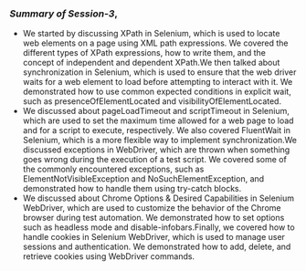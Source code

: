 ### _Summary of Session-3_,
- We started by discussing XPath in Selenium, which is used to locate web elements on a page using XML path expressions. We covered the different types of XPath expressions, how to write them, and the concept of independent and dependent XPath.We then talked about synchronization in Selenium, which is used to ensure that the web driver waits for a web element to load before attempting to interact with it. We demonstrated how to use common expected conditions in explicit wait, such as presenceOfElementLocated and visibilityOfElementLocated.
- We discussed about pageLoadTimeout and scriptTimeout in Selenium, which are used to set the maximum time allowed for a web page to load and for a script to execute, respectively. We also covered FluentWait in Selenium, which is a more flexible way to implement synchronization.We discussed exceptions in WebDriver, which are thrown when something goes wrong during the execution of a test script. We covered some of the commonly encountered exceptions, such as ElementNotVisibleException and NoSuchElementException, and demonstrated how to handle them using try-catch blocks.
- We discussed about Chrome Options & Desired Capabilities in Selenium WebDriver, which are used to customize the behavior of the Chrome browser during test automation. We demonstrated how to set options such as headless mode and disable-infobars.Finally, we covered how to handle cookies in Selenium WebDriver, which is used to manage user sessions and authentication. We demonstrated how to add, delete, and retrieve cookies using WebDriver commands.
